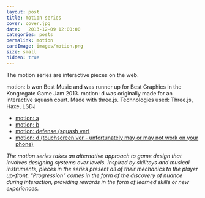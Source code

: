 ```yaml
---
layout: post
title: motion series
cover: cover.jpg
date:   2013-12-09 12:00:00
categories: posts
permalink: motion
cardImage: images/motion.png
size: small
hidden: true
---
```


The motion series are interactive pieces on the web.
<!--more-->
motion: b won Best Music and was runner up for Best Graphics in the Kongregate Game Jam 2013. motion: d was originally made for an interactive squash court. Made with three.js. Technologies used: Three.js, Haxe, LSDJ

 - [motion: a](https://jabdownsmash.itch.io/motiona)
 - [motion: b](https://jabdownsmash.itch.io/motionb)
 - [motion: defense (squash ver)](https://jabdownsmash.com/motion-defense/)
 - [motion: d (touchscreen ver - unfortunately may or may not work on your phone)](https://jabdownsmash.com/motion-d/)

_The motion series takes an alternative approach to game design that involves designing systems over levels. Inspired by skilltoys and musical instruments, pieces in the series present all of their mechanics to the player up-front. "Progression" comes in the form of the discovery of nuance during interaction, providing rewards in the form of learned skills or new experiences._